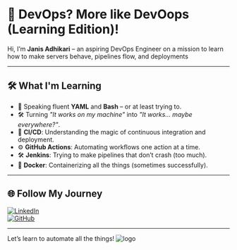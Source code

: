 # 🚀 DevOps? More like DevOops (Learning Edition)!  

Hi, I’m **Janis Adhikari** – an aspiring DevOps Engineer on a mission to learn how to make servers behave, pipelines flow, and deployments 

---

## 🛠️ What I'm Learning  
- 📖 Speaking fluent **YAML** and **Bash** – or at least trying to.  
- 🛠️ Turning *"It works on my machine"* into *"It works... maybe everywhere?"*.
- 🌱 **CI/CD**: Understanding the magic of continuous integration and deployment.  
- ⚙️ **GitHub Actions**: Automating workflows one action at a time.  
- 🛠️ **Jenkins**: Trying to make pipelines that don’t crash (too much).  
- 🐳 **Docker**: Containerizing all the things (sometimes successfully).  

---

## 🌐 Follow My Journey  

[![LinkedIn](https://img.shields.io/badge/LinkedIn-Connect-blue?style=for-the-badge&logo=linkedin)](https://www.linkedin.com/in/janis-adhikari-053347263)  
[![GitHub](https://img.shields.io/badge/GitHub-Follow-black?style=for-the-badge&logo=github)](https://github.com/janisadhi)  

---

Let’s learn to automate all the things! 
![logo](https://blogger.googleusercontent.com/img/b/R29vZ2xl/AVvXsEh0zaFmPMOVA_FQqJ4t5whMvF9GYWEYAEh38Ab6icmtTvFsAn4IYXWUt_pLoFOY7g2RRGOzg3fu4EYGg99x-Xb5rMchj_4kDWs2suvvXwc6Xs_0p1yDwwbX8zO5s5B-Uhf6N-OrJBfbDqjQOnTTU1ofpZDe9NXn96BVkXO8gF2YLe2aYRkhuNIEPGLroFPJ/s500/Untitled_design-removebg-preview.png)
